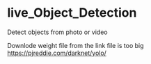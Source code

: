 # live_Object_Detection
Detect objects from photo or video


Downlode weight file from the link file is too big 
https://pjreddie.com/darknet/yolo/
